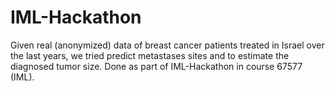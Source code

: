 # IML-Hackathon
Given real  (anonymized) data of breast cancer patients treated in Israel over the last years, we tried predict metastases sites and to estimate the diagnosed tumor size. Done as part of IML-Hackathon in course 67577 (IML).
